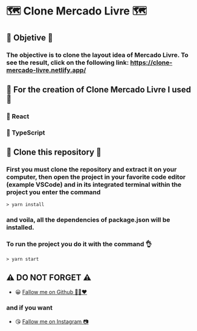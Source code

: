 # 🗺️ Clone Mercado Livre 🗺️

## 🏁 Objetive 🏁

### The objective is to clone the layout idea of Mercado Livre. To see the result, click on the following link: https://clone-mercado-livre.netlify.app/

## 👷 For the creation of Clone Mercado Livre I used 👷

### 🔧 React
### 🔧 TypeScript

## 🕺 Clone this repository 🕺
### First you must clone the repository and extract it on your computer, then open the project in your favorite code editor (example VSCode) and in its integrated terminal within the project you enter the command
	> yarn install
### and voila, all the dependencies of package.json will be installed.
### To run the project you do it with the command 👌
	> yarn start

## ⚠️ DO NOT FORGET ⚠️

- 😀 [Fallow me on Github 🙋‍♂️❤️](https://github.com/LeandroGCruzP)

### and if you want

- 😘 [Fallow me on Instagram 📷](https://www.instagram.com/lea_gcruz/)
